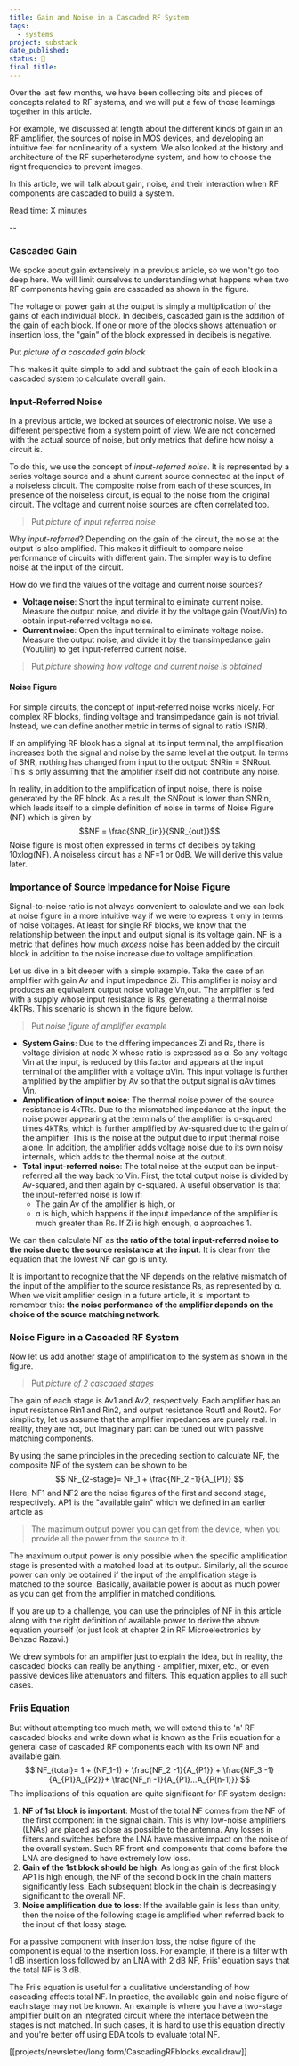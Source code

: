 ```yaml
---
title: Gain and Noise in a Cascaded RF System
tags:
  - systems
project: substack
date_published: 
status: 🚧
final title:
---
```

Over the last few months, we have been collecting bits and pieces of concepts related to RF systems, and we will put a few of those learnings together in this article. 

For example, we discussed at length about the different kinds of gain in an RF amplifier, the sources of noise in MOS devices, and developing an intuitive feel for nonlinearity of a system. We also looked at the history and architecture of the RF superheterodyne system, and how to choose the right frequencies to prevent images.

In this article, we will talk about gain, noise, and their interaction when RF components are cascaded to build a system.

Read time: X minutes

--
### Cascaded Gain

We spoke about gain extensively in a previous article, so we won't go too deep here. We will limit ourselves to understanding what happens when two RF components having gain are cascaded as shown in the figure. 

The voltage or power gain at the output is simply a multiplication of the gains of each individual block. In decibels, cascaded gain is the addition of the gain of each block. If one or more of the blocks shows attenuation or insertion loss, the "gain" of the block expressed in decibels is negative.

Put *picture of a cascaded gain block*

This makes it quite simple to add and subtract the gain of each block in a cascaded system to calculate overall gain.
### Input-Referred Noise

In a previous article, we looked at sources of electronic noise. We use a different perspective from a system point of view. We are not concerned with the actual source of noise, but only metrics that define how noisy a circuit is.

To do this, we use the concept of *input-referred noise*. It is represented by a series voltage source and a shunt current source connected at the input of a noiseless circuit. The composite noise from each of these sources, in presence of the noiseless circuit, is equal to the noise from the original circuit. The voltage and current noise sources are often correlated too.

> Put *picture of input referred noise*

Why *input-referred*? Depending on the gain of the circuit, the noise at the output is also amplified. This makes it difficult to compare noise performance of circuits with different gain. The simpler way is to define noise at the input of the circuit.

How do we find the values of the voltage and current noise sources?
- **Voltage noise**: Short the input terminal to eliminate current noise. Measure the output noise, and divide it by the voltage gain (Vout/Vin) to obtain input-referred voltage noise.
- **Current noise**: Open the input terminal to eliminate voltage noise. Measure the output noise, and divide it by the transimpedance gain (Vout/Iin) to get input-referred current noise.

> Put *picture showing how voltage and current noise is obtained*
#### Noise Figure
For simple circuits, the concept of input-referred noise works nicely. For complex RF blocks, finding voltage and transimpedance gain is not trivial. Instead, we can define another metric in terms of signal to ratio (SNR).

If an amplifying RF block has a signal at its input terminal, the amplification increases both the signal and noise by the same level at the output. In terms of SNR, nothing has changed from input to the output: SNRin = SNRout. This is only assuming that the amplifier itself did not contribute any noise.

In reality, in addition to the amplification of input noise, there is noise generated by the RF block. As a result, the SNRout is lower than SNRin, which leads itself to a simple definition of noise in terms of Noise Figure (NF) which is given by
$$NF = \frac{SNR_{in}}{SNR_{out}}$$
Noise figure is most often expressed in terms of decibels by taking 10xlog(NF). A noiseless circuit has a NF=1 or 0dB. We will derive this value later.
### Importance of Source Impedance for Noise Figure

Signal-to-noise ratio is not always convenient to calculate and we can look at noise figure in a more intuitive way if we were to express it only in terms of noise voltages. At least for single RF blocks, we know that the relationship between the input and output signal is its voltage gain. NF is a metric that defines how much *excess* noise has been added by the circuit block in addition to the noise increase due to voltage amplification.

Let us dive in a bit deeper with a simple example. Take the case of an amplifier with gain Av and input impedance Zi. This amplifier is noisy and produces an equivalent output noise voltage Vn,out. The amplifier is fed with a supply whose input resistance is Rs, generating a thermal noise 4kTRs. This scenario is shown in the figure below.

> Put *noise figure of amplifier example*

- **System Gains**: Due to the differing impedances Zi and Rs, there is voltage division at node X whose ratio is expressed as ɑ. So any voltage Vin at the input, is reduced by this factor and appears at the input terminal of the amplifier with a voltage ɑVin. This input voltage is further amplified by the amplifier by Av so that the output signal is ɑAv times Vin.
- **Amplification of input noise**: The thermal noise power of the source resistance is 4kTRs. Due to the mismatched impedance at the input, the noise power appearing at the terminals of the amplifier is ɑ-squared times 4kTRs, which is further amplified by Av-squared due to the gain of the amplifier. This is the noise at the output due to input thermal noise alone. In addition, the amplifier adds voltage noise due to its own noisy internals, which adds to the thermal noise at the output.
- **Total input-referred noise**: The total noise at the output can be input-referred all the way back to Vin. First, the total output noise is divided by Av-squared, and then again by ɑ-squared. A useful observation is that the input-referred noise is low if:
	- The gain Av of the amplifier is high, or
	- ɑ is high, which happens if the input impedance of the amplifier is much greater than Rs. If Zi is high enough, ɑ approaches 1.

We can then calculate NF as **the ratio of the total input-referred noise to the noise due to the source resistance at the input**. It is clear from the equation that the lowest NF can go is unity.

It is important to recognize that the NF depends on the relative mismatch of the input of the amplifier to the source resistance Rs, as represented by ɑ. When we visit amplifier design in a future article, it is important to remember this: **the noise performance of the amplifier depends on the choice of the source matching network**.
### Noise Figure in a Cascaded RF System

Now let us add another stage of amplification to the system as shown in the figure.

> Put *picture of 2 cascaded stages*

The gain of each stage is Av1 and Av2, respectively. Each amplifier has an input resistance Rin1 and Rin2, and output resistance Rout1 and Rout2. For simplicity, let us assume that the amplifier impedances are purely real. In reality, they are not, but imaginary part can be tuned out with passive matching components.

By using the same principles in the preceding section to calculate NF, the composite NF of the system can be shown to be
$$
NF_{2-stage}= NF_1 + \frac{NF_2 -1}{A_{P1}}
$$
Here, NF1 and NF2 are the noise figures of the first and second stage, respectively. AP1 is the "available gain" which we defined in an earlier article as

> The maximum output power you can get from the device, when you provide all the power from the source to it.

The maximum output power is only possible when the specific amplification stage is presented with a matched load at its output. Similarly, all the source power can only be obtained if the input of the amplification stage is matched to the source. Basically, available power is about as much power as you can get from the amplifier in matched conditions.

If you are up to a challenge, you can use the principles of NF in this article along with the right definition of available power to derive the above equation yourself (or just look at chapter 2 in RF Microelectronics by Behzad Razavi.) 

We drew symbols for an amplifier just to explain the idea, but in reality, the cascaded blocks can really be anything - amplifier, mixer, etc., or even passive devices like attenuators and filters. This equation applies to all such cases.
### Friis Equation
But without attempting too much math, we will extend this to 'n' RF cascaded blocks and write down what is known as the Friis equation for a general case of cascaded RF components each with its own NF and available gain.
$$
NF_{total}= 1 + (NF_1-1) + \frac{NF_2 -1}{A_{P1}} + \frac{NF_3 -1}{A_{P1}A_{P2}}+ \frac{NF_n -1}{A_{P1}...A_{P(n-1)}}
$$
The implications of this equation are quite significant for RF system design:
1. **NF of 1st block is important**: Most of the total NF comes from the NF of the first component in the signal chain. This is why low-noise amplifiers (LNAs) are placed as close as possible to the antenna. Any losses in filters and switches before the LNA have massive impact on the noise of the overall system. Such RF front end components that come before the LNA are designed to have extremely low loss.
2. **Gain of the 1st block should be high**: As long as gain of the first block AP1 is high enough, the NF of the second block in the chain matters significantly less. Each subsequent block in the chain is decreasingly significant to the overall NF.
3. **Noise amplification due to loss**: If the available gain is less than unity, then the noise of the following stage is amplified when referred back to the input of that lossy stage.

For a passive component with insertion loss, the noise figure of the component is equal to the insertion loss. For example, if there is a filter with 1 dB insertion loss followed by an LNA with 2 dB NF, Friis' equation says that the total NF is 3 dB.

The Friis equation is useful for a qualitative understanding of how cascading affects total NF. In practice, the available gain and noise figure of each stage may not be known. An example is where you have a two-stage amplifier built on an integrated circuit where the interface between the stages is not matched. In such cases, it is hard to use this equation directly and you're better off using EDA tools to evaluate total NF.


[[projects/newsletter/long form/CascadingRFblocks.excalidraw]]










